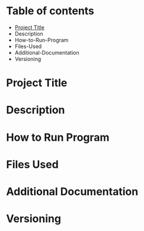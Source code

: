 # Table of contents
  - [Project Title](#Project-Title)
  - Description
  - How-to-Run-Program
  - Files-Used
  - Additional-Documentation
  - Versioning
# Project Title
# Description
# How to Run Program
# Files Used
# Additional Documentation
# Versioning

